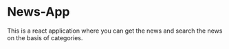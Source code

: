 # News-App
This is a react application where you can get the news and search the news on the basis of categories.
